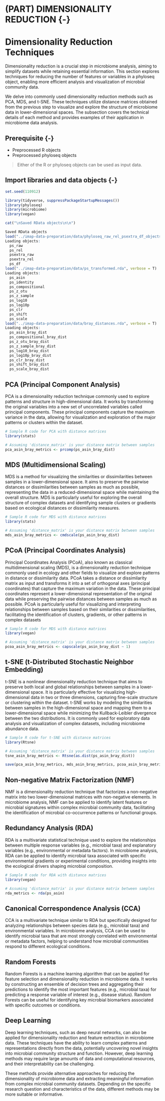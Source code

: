 # (PART) DIMENSIONALITY REDUCTION {-}

# Dimensionality Reduction Techniques
Dimensionality reduction is a crucial step in microbiome analysis, aiming to simplify datasets while retaining essential information. This section explores techniques for reducing the number of features or variables in a phyloseq object, enabling more efficient analysis and visualization of microbial community data.

We delve into commonly used dimensionality reduction methods such as PCA, MDS, and t-SNE. These techniques utilize distance matrices obtained from the previous step to visualize and explore the structure of microbiome data in lower-dimensional spaces. The subsection covers the technical details of each method and provides examples of their application in microbiome data analysis.




## Prerequisite {-}
- Preprocessed R objects
- Preprocessed phyloseq objects

> Either of the R or phyloseq objects can be used as input data.

## Import libraries and data objects {-}

```r
set.seed(110912)

library(tidyverse, suppressPackageStartupMessages())
library(phyloseq)
library(microbiome)
library(vegan)

cat("\nSaved RData objects\n\n")

Saved RData objects
load("../imap-data-preparation/data/phyloseq_raw_rel_psextra_df_objects.rda", verbose = T)
Loading objects:
  ps_raw
  ps_rel
  psextra_raw
  psextra_rel
  ps_df
load("../imap-data-preparation/data/ps_transformed.rda", verbose = T)
Loading objects:
  ps_asin
  ps_identity
  ps_compositional
  ps_z_otu
  ps_z_sample
  ps_log10
  ps_log10p
  ps_clr
  ps_shift
  ps_scale
load("../imap-data-preparation/data/bray_distances.rda", verbose = T)
Loading objects:
  ps_asin_bray_dist
  ps_compositional_bray_dist
  ps_z_otu_bray_dist
  ps_z_sample_bray_dist
  ps_log10_bray_dist
  ps_log10p_bray_dist
  ps_clr_bray_dist
  ps_shift_bray_dist
  ps_scale_bray_dist
```

## PCA (Principal Component Analysis)

PCA is a dimensionality reduction technique commonly used to explore patterns and structure in high-dimensional data. It works by transforming the original variables into a new set of uncorrelated variables called principal components. These principal components capture the maximum variance in the data, allowing for visualization and exploration of the major patterns or clusters within the dataset.


```r
# Sample R code for PCA with distance matrices
library(stats)

# Assuming 'distance_matrix' is your distance matrix between samples
pca_asin_bray_metrics <- prcomp(ps_asin_bray_dist)
```


## MDS (Multidimensional Scaling)

MDS is a method for visualizing the similarities or dissimilarities between samples in a lower-dimensional space. It aims to preserve the pairwise distances or dissimilarities between samples as much as possible, representing the data in a reduced-dimensional space while maintaining the overall structure. MDS is particularly useful for exploring the overall structure of complex datasets and identifying sample clusters or gradients based on ecological distances or dissimilarity measures.


```r
# Sample R code for MDS with distance matrices
library(stats)

# Assuming 'distance_matrix' is your distance matrix between samples
mds_asin_bray_metrics <- cmdscale(ps_asin_bray_dist)
```

## PCoA (Principal Coordinates Analysis)
Principal Coordinates Analysis (PCoA), also known as classical multidimensional scaling (MDS), is a dimensionality reduction technique commonly used in ecology and other fields to visualize and explore patterns in distance or dissimilarity data. PCoA takes a distance or dissimilarity matrix as input and transforms it into a set of orthogonal axes (principal coordinates) that capture the maximum variation in the data. These principal coordinates represent a lower-dimensional representation of the original data while preserving the pairwise distances between samples as much as possible. PCoA is particularly useful for visualizing and interpreting relationships between samples based on their similarities or dissimilarities, facilitating the identification of clusters, gradients, or other patterns in complex datasets


```r
# Sample R code for MDS with distance matrices
library(vegan)

# Assuming 'distance_matrix' is your distance matrix between samples
pcoa_asin_bray_metrics <- capscale(ps_asin_bray_dist ~ 1)
```



## t-SNE (t-Distributed Stochastic Neighbor Embedding)

t-SNE is a nonlinear dimensionality reduction technique that aims to preserve both local and global relationships between samples in a lower-dimensional space. It is particularly effective for visualizing high-dimensional data in two or three dimensions, capturing fine-scale structure or clustering within the dataset. t-SNE works by modeling the similarities between samples in the high-dimensional space and mapping them to a lower-dimensional space while minimizing the Kullback-Leibler divergence between the two distributions. It is commonly used for exploratory data analysis and visualization of complex datasets, including microbiome abundance data.


```r
# Sample R code for t-SNE with distance matrices
library(Rtsne)

# Assuming 'distance_matrix' is your distance matrix between samples
tsne_asin_bray_metrics <- Rtsne(as.dist(ps_asin_bray_dist))
```



```r
save(pca_asin_bray_metrics, mds_asin_bray_metrics, pcoa_asin_bray_metrics, tsne_asin_bray_metrics, file = "data/reduced_dimension.rda")
```


## Non-negative Matrix Factorization (NMF)

NMF is a dimensionality reduction technique that factorizes a non-negative matrix into two lower-dimensional matrices with non-negative elements. In microbiome analysis, NMF can be applied to identify latent features or microbial signatures within complex microbial community data, facilitating the identification of microbial co-occurrence patterns or functional groups.




## Redundancy Analysis (RDA)

RDA is a multivariate statistical technique used to explore the relationships between multiple response variables (e.g., microbial taxa) and explanatory variables (e.g., environmental or metadata factors). In microbiome analysis, RDA can be applied to identify microbial taxa associated with specific environmental gradients or experimental conditions, providing insights into the ecological drivers shaping microbial composition.


```r
# Sample R code for RDA with distance matrices
library(vegan)

# Assuming 'distance_matrix' is your distance matrix between samples
rda_metrics <- rda(ps_asin)
```


## Canonical Correspondence Analysis (CCA)

CCA is a multivariate technique similar to RDA but specifically designed for analyzing relationships between species data (e.g., microbial taxa) and environmental variables. In microbiome analysis, CCA can be used to identify microbial taxa that are most strongly correlated with environmental or metadata factors, helping to understand how microbial communities respond to different ecological conditions.




## Random Forests

Random Forests is a machine learning algorithm that can be applied for feature selection and dimensionality reduction in microbiome data. It works by constructing an ensemble of decision trees and aggregating their predictions to identify the most important features (e.g., microbial taxa) for predicting a response variable of interest (e.g., disease status). Random Forests can be useful for identifying key microbial biomarkers associated with specific outcomes or conditions.




## Deep Learning

Deep learning techniques, such as deep neural networks, can also be applied for dimensionality reduction and feature extraction in microbiome data. These techniques have the ability to learn complex patterns and representations directly from the data, potentially uncovering novel insights into microbial community structure and function. However, deep learning methods may require large amounts of data and computational resources, and their interpretability can be challenging.



These methods provide alternative approaches for reducing the dimensionality of microbiome data and extracting meaningful information from complex microbial community datasets. Depending on the specific research question and characteristics of the data, different methods may be more suitable or informative.




